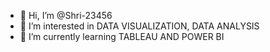 - 👋 Hi, I’m @Shri-23456
- 👀 I’m interested in DATA VISUALIZATION, DATA ANALYSIS 
- 🌱 I’m currently learning TABLEAU AND POWER BI


<!---
Shri-23456/Shri-23456 is a ✨ special ✨ repository because its `README.md` (this file) appears on your GitHub profile.
You can click the Preview link to take a look at your changes.
--->
